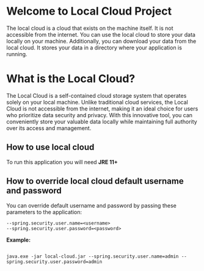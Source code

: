 # Welcome to Local Cloud Project
The local cloud is a cloud that exists on the machine itself. It is not accessible from the internet. You can use the local cloud to store your data locally on your machine. Additionally, you can download your data from the local cloud. It stores your data in a directory where your application is running.

# What is the Local Cloud?
The Local Cloud is a self-contained cloud storage system that operates solely on your local machine. Unlike traditional cloud services, the Local Cloud is not accessible from the internet, making it an ideal choice for users who prioritize data security and privacy. With this innovative tool, you can conveniently store your valuable data locally while maintaining full authority over its access and management.

## How to use local cloud
To run this application you will need **JRE 11+**

## How to override local cloud default username and password
You can override default username and password by passing these parameters to the application:

```text
--spring.security.user.name=<username>
--spring.security.user.password=<password>
```

**Example:**
```shell

java.exe -jar local-cloud.jar --spring.security.user.name=admin --spring.security.user.password=admin
```
